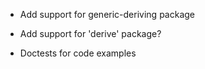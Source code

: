 * Add support for generic-deriving package

* Add support for 'derive' package?

* Doctests for code examples
